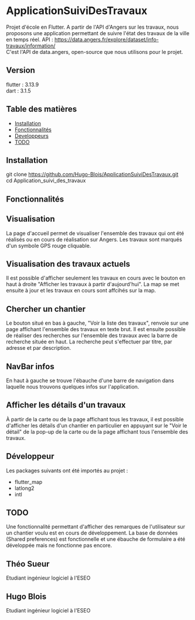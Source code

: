 # ApplicationSuiviDesTravaux

Projet d'école en Flutter. A partir de l'API d'Angers sur les travaux, nous proposons une application permettant de suivre l'état des travaux de la ville en temps réel.
API : https://data.angers.fr/explore/dataset/info-travaux/information/  
C'est l'API de data.angers, open-source que nous utilisons pour le projet.

## Version
flutter : 3.13.9  
dart : 3.1.5

## Table des matières

- [Installation](#installation)
- [Fonctionnalités](#fonctionnalités)
- [Developpeurs](#developpeur)
- [TODO](#todo)

## Installation
git clone https://github.com/Hugo-Blois/ApplicationSuiviDesTravaux.git  
cd Application_suivi_des_travaux

## Fonctionnalités

## Visualisation 
La page d'accueil permet de visualiser l'ensemble des travaux qui ont été réalisés ou en cours de réalisation sur Angers.  Les travaux sont marqués d'un symbole GPS rouge cliquable.

## Visualisation des travaux actuels
Il est possible d'afficher seulement les travaux en cours avec le bouton en haut à droite "Afficher les travaux à partir d'aujourd'hui".  La map se met ensuite à jour et les travaux en cours sont affcihés sur la map.

## Chercher un chantier
Le bouton situé en bas à gauche, "Voir la liste des travaux", renvoie sur une page affichant l'ensemble des travaux en texte brut.  Il est ensuite possible de réaliser des recherches sur l'ensemble des travaux avec la barre de recherche située en haut.  La recherche peut s'effectuer par titre, par adresse et par description.

## NavBar infos
En haut à gauche se trouve l'ébauche d'une barre de navigation dans laquelle nous trouvons quelques infos sur l'application.

## Afficher les détails d'un travaux
À partir de la carte ou de la page affichant tous les travaux, il est possible d'afficher les détails d'un chantier en particulier en appuyant sur le "Voir le détail" de la pop-up de la carte ou de la page affichant tous l'ensemble des travaux.


## Développeur
Les packages suivants ont été importés au projet :
- flutter_map
- latlong2
- intl

## TODO
Une fonctionnalité permettant d'afficher des remarques de l'utilisateur sur un chantier voulu est en cours de développement. La base de données (Shared preferences) est fonctionnelle et une ébauche de formulaire a été développée mais ne fonctionne pas encore.

## Théo Sueur
Etudiant ingénieur logiciel à l'ESEO

## Hugo Blois
Etudiant ingénieur logiciel à l'ESEO

